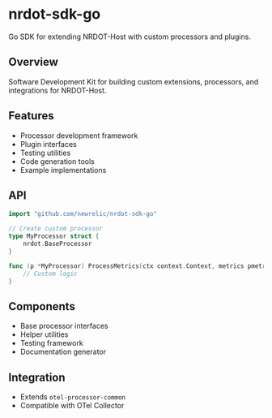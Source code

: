 # nrdot-sdk-go

Go SDK for extending NRDOT-Host with custom processors and plugins.

## Overview
Software Development Kit for building custom extensions, processors, and integrations for NRDOT-Host.

## Features
- Processor development framework
- Plugin interfaces
- Testing utilities
- Code generation tools
- Example implementations

## API
```go
import "github.com/newrelic/nrdot-sdk-go"

// Create custom processor
type MyProcessor struct {
    nrdot.BaseProcessor
}

func (p *MyProcessor) ProcessMetrics(ctx context.Context, metrics pmetric.Metrics) (pmetric.Metrics, error) {
    // Custom logic
}
```

## Components
- Base processor interfaces
- Helper utilities
- Testing framework
- Documentation generator

## Integration
- Extends `otel-processor-common`
- Compatible with OTel Collector
